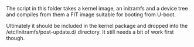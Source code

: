 The script in this folder takes a kernel image, an initramfs and a device tree
and compiles from them a FIT image suitable for booting from U-boot.

Ultimately it should be included in the kernel package and dropped into the
/etc/initramfs/post-update.d/ directory.  It still needs a bit of work first
though.
